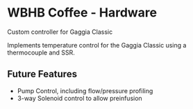 # WBHB Coffee - Hardware
Custom controller for Gaggia Classic

Implements temperature control for the Gaggia Classic using a thermocouple and SSR.

## Future Features

- Pump Control, including flow/pressure profiling
- 3-way Solenoid control to allow preinfusion
